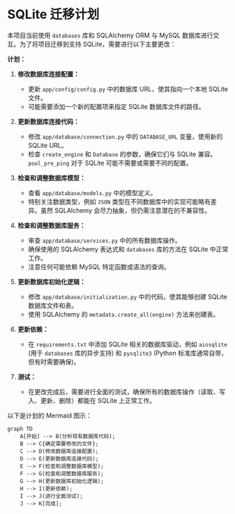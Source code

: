 # SQLite 迁移计划

本项目当前使用 `databases` 库和 SQLAlchemy ORM 与 MySQL 数据库进行交互。为了将项目迁移到支持 SQLite，需要进行以下主要更改：

**计划：**

1.  **修改数据库连接配置：**
    *   更新 `app/config/config.py` 中的数据库 URL，使其指向一个本地 SQLite 文件。
    *   可能需要添加一个新的配置项来指定 SQLite 数据库文件的路径。

2.  **更新数据库连接代码：**
    *   修改 `app/database/connection.py` 中的 `DATABASE_URL` 变量，使用新的 SQLite URL。
    *   检查 `create_engine` 和 `Database` 的参数，确保它们与 SQLite 兼容。`pool_pre_ping` 对于 SQLite 可能不需要或需要不同的配置。

3.  **检查和调整数据库模型：**
    *   查看 `app/database/models.py` 中的模型定义。
    *   特别关注数据类型，例如 `JSON` 类型在不同数据库中的实现可能略有差异。虽然 SQLAlchemy 会尽力抽象，但仍需注意潜在的不兼容性。

4.  **检查和调整数据库服务：**
    *   审查 `app/database/services.py` 中的所有数据库操作。
    *   确保使用的 SQLAlchemy 表达式和 `databases` 库的方法在 SQLite 中正常工作。
    *   注意任何可能依赖 MySQL 特定函数或语法的查询。

5.  **更新数据库初始化逻辑：**
    *   修改 `app/database/initialization.py` 中的代码，使其能够创建 SQLite 数据库文件和表。
    *   使用 SQLAlchemy 的 `metadata.create_all(engine)` 方法来创建表。

6.  **更新依赖：**
    *   在 `requirements.txt` 中添加 SQLite 相关的数据库驱动，例如 `aiosqlite` (用于 `databases` 库的异步支持) 和 `pysqlite3` (Python 标准库通常自带，但有时需要确保)。

7.  **测试：**
    *   在更改完成后，需要进行全面的测试，确保所有的数据库操作（读取、写入、更新、删除）都能在 SQLite 上正常工作。

以下是计划的 Mermaid 图示：

```mermaid
graph TD
    A[开始] --> B(分析现有数据库代码);
    B --> C{确定需要修改的文件};
    C --> D(修改数据库连接配置);
    D --> E(更新数据库连接代码);
    E --> F(检查和调整数据库模型);
    F --> G(检查和调整数据库服务);
    G --> H(更新数据库初始化逻辑);
    H --> I(更新依赖);
    I --> J(进行全面测试);
    J --> K[完成];